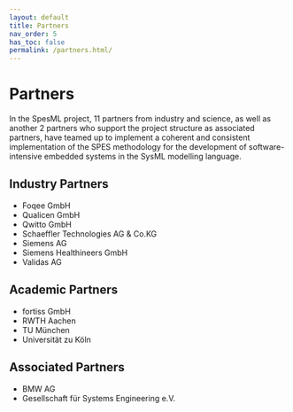 ```yaml
---
layout: default
title: Partners
nav_order: 5
has_toc: false
permalink: /partners.html/
---
```

# Partners
In the SpesML project, 11 partners from industry and science, as well as another 2 partners who support the project structure as associated partners, have teamed up to implement a coherent and consistent implementation of the SPES methodology for the development of software-intensive embedded systems in the SysML modelling language.

## Industry Partners
* Foqee GmbH
* Qualicen GmbH
* Qwitto GmbH
* Schaeffler Technologies AG & Co.KG
* Siemens AG
* Siemens Healthineers GmbH
* Validas AG

## Academic Partners
* fortiss GmbH
* RWTH Aachen
* TU München
* Universität zu Köln

## Associated Partners
* BMW AG
* Gesellschaft für Systems Engineering e.V.
